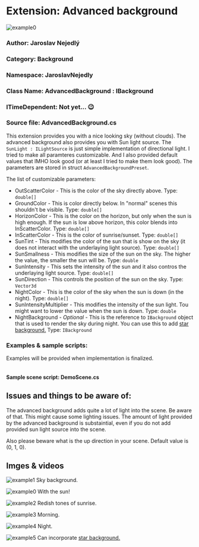 # Extension: Advanced background

![example0](imgs/img0.png)

### Author: Jaroslav Nejedlý

### Category: Background

### Namespace: JaroslavNejedly

### Class Name: AdvancedBackground : IBackground

### ITimeDependent: Not yet... 😉

### Source file: AdvancedBackground.cs

This extension provides you with a nice looking sky (without clouds). The advanced background also provides you with Sun light source. The `SunLight : ILightSource` is just simple implementation of directional light. I tried to make all paramteres customizable. And I also provided default values that IMHO look good (or at least I tried to make them look good). The parameters are stored in struct `AdvancedBackgroundPreset`.

The list of customizable parameters:
 * OutScatterColor - This is the color of the sky directly above. Type: `double[]`
 * GroundColor - This is color directly below. In "normal" scenes this shouldn't be visible. Type: `double[]`
 * HorizonColor - This is the color on the horizon, but only when the sun is high enough. If the sun is low above horizon, this color blends into InScatterColor. Type: `double[]`
 * InScatterColor - This is the color of sunrise/sunset. Type: `double[]`
 * SunTint - This modifies the color of the sun that is show on the sky (it does not interact with the underlaying light source). Type: `double[]`
 * SunSmallness - This modifies the size of the sun on the sky. The higher the value, the smaller the sun will be. Type: `double`
 * SunIntensity - This sets the intensity of the sun and it also contros the underlaying light source. Type: `double[]`
 * SunDirection - This controls the position of the sun on the sky. Type: `Vector3d`
 * NightColor - This is the color of the sky when the sun is down (in the night).  Type: `double[]`
 * SunIntensityMultiplier - This modifies the intensity of the sun light. Tou might want to lower the value when the sun is down. Type: `double`
 * NightBackground - *Optional* - This is the reference to `IBackground` object that is used to render the sky during night. You can use this to add [star background.](../JosefPelikan-StarBackground/README.md) Type: `IBackground`

### Examples &amp; sample scripts:

Examples will be provided when implementation is finalized.

```

```

#### Sample scene script: DemoScene.cs

## Issues and things to be aware of:

The advanced background adds quite a lot of light into the scene. Be aware of that. This might cause some lighting issues. The amount of light provided by the advanced background is substaintial, even if you do not add provided sun light source into the scene.

Also please beware what is the up direction in your scene. Default value is (0, 1, 0).

## Imges &amp; videos

![example1](imgs/img1.png)
Sky background.

![example0](imgs/img0.png)
With the sun!

![example2](imgs/img_early_morning.png)
Redish tones of sunrise.

![example3](imgs/img_morning.png)
Morning.

![example4](imgs/img_night.png)
Night.

![example5](imgs/img_morning_with_stars.png)
Can incorporate [star background.](../JosefPelikan-StarBackground/README.md)